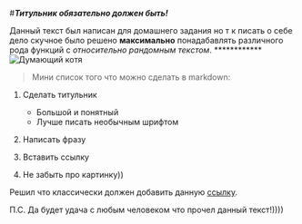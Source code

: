 #***Титульник обязательно должен быть!***

Данный текст был написан для домашнего задания но т к писать о себе дело скучное было решено **максимально** понадабавлять различного рода функций с *относительно рандомным текстом*. ************
![Думающий котя](https://krasivosti.pro/uploads/posts/2021-03/1616472469_47-p-kot-zadumalsya-foto-koshka-52.jpg)

>Мини список того что можно сделать в markdown:
1. Сделать титульник
   - Большой и понятный
   - Лучше писать необычным шрифтом

2. Написать фразу 
3. Вставить ссылку
4. Не забыть про картинку))

Решил что классически должен добавить данную [ссылку](https://www.youtube.com/watch?v=dQw4w9WgXcQ). 

П.С. Да будет удача с любым человеком что прочел данный текст!))))